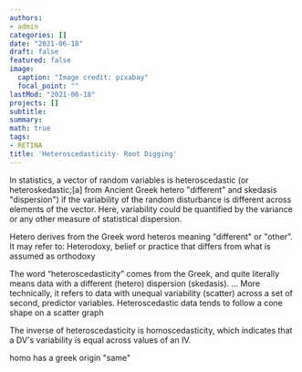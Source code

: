 ```yaml
---
authors:
- admin
categories: []
date: "2021-06-18"
draft: false
featured: false
image:
  caption: "Image credit: pixabay"
  focal_point: ""
lastMod: "2021-06-18"
projects: []
subtitle: 
summary: 
math: true
tags: 
- RETINA
title: 'Heteroscedasticity- Root Digging'
---
```


In statistics, a vector of random variables is heteroscedastic (or heteroskedastic;[a] from Ancient Greek hetero "different" and skedasis "dispersion") if the variability of the random disturbance is different across elements of the vector. Here, variability could be quantified by the variance or any other measure of statistical dispersion.

Hetero derives from the Greek word heteros meaning "different" or "other". It may refer to: Heterodoxy, belief or practice that differs from what is assumed as orthodoxy

The word “heteroscedasticity” comes from the Greek, and quite literally means data with a different (hetero) dispersion (skedasis). ... More technically, it refers to data with unequal variability (scatter) across a set of second, predictor variables. Heteroscedastic data tends to follow a cone shape on a scatter graph

The inverse of heteroscedasticity is homoscedasticity, which indicates that a DV's variability is equal across values of an IV.

homo has a greek origin "same"